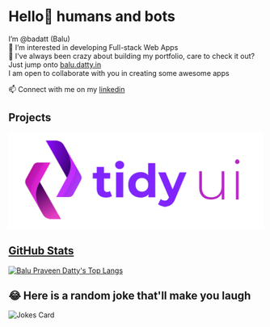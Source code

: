 # Hello👋 humans and bots

I’m @badatt (Balu) <br>
👀 I’m interested in developing Full-stack Web Apps <br>
📰 I've always been crazy about building my portfolio, care to check it out? Just jump onto [balu.datty.in](https://balu.datty.in/) <br />
I am open to collaborate with you in creating some awesome apps

📫 Connect with me on my [linkedin](https://www.linkedin.com/in/balu-praveen-datty-210561a4/) <br>

## Projects

<div style="display:flex">
  <a href="https://main--62f5d4e6c0b101cafe0f9e33.chromatic.com/" target="_blank"><img src="https://raw.githubusercontent.com/badatt/tidy-ui/main/internals/assets/images/storybook-logo.png"/>
</div>

## GitHub Stats

[![Balu Praveen Datty's Top Langs](https://github-readme-stats.vercel.app/api/top-langs/?username=badatt&layout=compact&theme=tokyonight)](https://github.com/badatt/github-readme-stats)

## 😂 Here is a random joke that'll make you laugh

![Jokes Card](https://readme-jokes.vercel.app/api)
